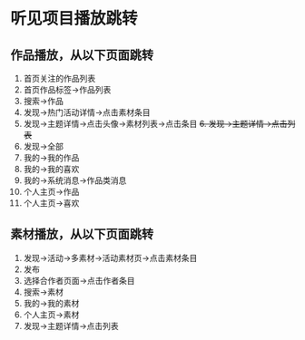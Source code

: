# 听见项目播放跳转

## 作品播放，从以下页面跳转
1. 首页关注的作品列表
2. 首页作品标签->作品列表
3. 搜索->作品
4. 发现->热门活动详情->点击素材条目
5. 发现->主题详情->点击头像->素材列表->点击条目
~~6. 发现->主题详情->点击列表~~
7. 发现->全部
8. 我的->我的作品
9. 我的->我的喜欢
10. 我的->系统消息->作品类消息
11. 个人主页->作品
12. 个人主页->喜欢


## 素材播放，从以下页面跳转
1. 发现->活动->多素材->活动素材页->点击素材条目
2. 发布
3. 选择合作者页面->点击作者条目
4. 搜索->素材
5. 我的->我的素材
6. 个人主页->素材
7. 发现->主题详情->点击列表
